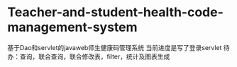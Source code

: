 # Teacher-and-student-health-code-management-system
基于Dao和servlet的javaweb师生健康码管理系统 
当前进度是写了登录servlet
待办：查询，联合查询，联合修改表，filter，统计及图表生成
